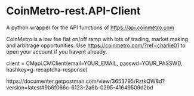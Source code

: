 # CoinMetro-rest.API-Client
A python wrapper for the API functions of https://api.coinmetro.com

CoinMetro is a low fee fiat on/off ramp with lots of trading, market making and arbitrage opportunities.
Use https://coinmetro.com/?ref=charlie01 to open your account if you havent already.

<Sample usage:>

client = CMapi.CMClient(email=YOUR_EMAIL, passwd=YOUR_PASSWD, hashkey=g-recaptcha-response)

<API documentation:>
https://documenter.getpostman.com/view/3653795/RztkQW8d?version=latest#9b6f066c-6123-2a6b-0295-41649509d2bd
